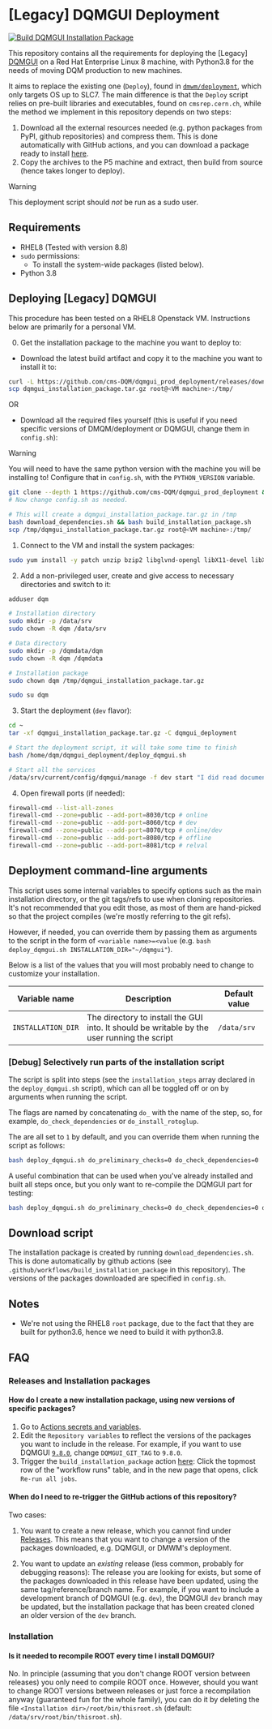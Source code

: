 # [Legacy] DQMGUI Deployment

[![Build DQMGUI Installation Package](https://github.com/cms-DQM/dqmgui_prod_deployment/actions/workflows/build_installation_package.yaml/badge.svg)](https://github.com/cms-DQM/dqmgui_prod_deployment/actions/workflows/build_installation_package.yaml)

This repository contains all the requirements for deploying the [Legacy] [DQMGUI](https://github.com/cms-DQM/dqmgui_prod) on a Red Hat Enterprise Linux 8 machine, with Python3.8 for the needs of moving DQM production to new machines.

It aims to replace the existing one (`Deploy`), found in [`dmwm/deployment`](https://github.com/dmwm/deployment/tree/master/Deploy), which only targets OS up to SLC7. The main difference is that the `Deploy` script relies on pre-built libraries and executables, found on `cmsrep.cern.ch`, while the method we implement in this repository depends on two steps:

1. Download all the external resources needed (e.g. python packages from PyPI, github repositories) and compress them. This is done automatically with GitHub actions, and you can download a package ready to install [here](https://github.com/cms-DQM/dqmgui_prod_deployment/actions/workflows/build_installation_package.yaml).
2. Copy the archives to the P5 machine and extract, then build from source (hence takes longer to deploy).

> [!WARNING]
> This deployment script should *not* be run as a sudo user.

## Requirements

- RHEL8 (Tested with version 8.8)
- `sudo` permissions:
  - To install the system-wide packages (listed below).
- Python 3.8

## Deploying [Legacy] DQMGUI

This procedure has been tested on a RHEL8 Openstack VM. Instructions below are primarily for a personal VM.

0. Get the installation package to the machine you want to deploy to:
  * Download the latest build artifact and copy it to the machine you want to install it to:
  ```bash
  curl -L https://github.com/cms-DQM/dqmgui_prod_deployment/releases/download/deployment_debug_dqmgui_python3_backup_root_v6-28-08/dqmgui_installation_package.tar.gz --output dqmgui_installation_package.tar.gz
  scp dqmgui_installation_package.tar.gz root@<VM machine>:/tmp/
  ```
  OR
  * Download all the required files yourself (this is useful if you need specific versions of DMQM/deployment or DQMGUI, change them in `config.sh`):
  > [!WARNING]
  > You will need to have the same python version with the machine you will be installing to! Configure that in `config.sh`, with the `PYTHON_VERSION` variable.
  ```bash
  git clone --depth 1 https://github.com/cms-DQM/dqmgui_prod_deployment && cd dqmgui_prod_deployment
  # Now change config.sh as needed.

  # This will create a dqmgui_installation_package.tar.gz in /tmp
  bash download_dependencies.sh && bash build_installation_package.sh
  scp /tmp/dqmgui_installation_package.tar.gz root@<VM machine>:/tmp/
  ```

1. Connect to the VM and install the system packages:

  ```bash
  sudo yum install -y patch unzip bzip2 libglvnd-opengl libX11-devel libXext-devel libXft-devel libXpm-devel mesa-libGLU mesa-libGLU-devel perl-Env perl-Switch perl-Thread-Queue glibc-headers libidn libXcursor libXi libXinerama libXrandr perl perl-Digest-MD5 tcsh zsh epel-release libcurl-devel python38 python38-devel boost-python3-devel protobuf-devel jemalloc-devel pcre-devel boost-devel lzo-devel cmake xz-devel openssl-devel libjpeg-turbo-devel libpng-devel gcc-c++ gcc binutils gcc-gfortran mesa-libGL-devel mesa-libGLU-devel glew-devel ftgl-devel fftw-devel cfitsio-devel graphviz-devel libuuid-devel avahi-compat-libdns_sd-devel openldap-devel python3-numpy libxml2-devel gsl-devel readline-devel R-devel R-Rcpp-devel R-RInside-devel xrootd-client
  ```

2. Add a non-privileged user, create and give access to necessary directories and switch to it:

  ```bash
  adduser dqm

  # Installation directory
  sudo mkdir -p /data/srv
  sudo chown -R dqm /data/srv

  # Data directory
  sudo mkdir -p /dqmdata/dqm
  sudo chown -R dqm /dqmdata

  # Installation package
  sudo chown dqm /tmp/dqmgui_installation_package.tar.gz

  sudo su dqm
  ```

3. Start the deployment (`dev` flavor):

  ```bash
  cd ~
  tar -xf dqmgui_installation_package.tar.gz -C dqmgui_deployment

  # Start the deployment script, it will take some time to finish
  bash /home/dqm/dqmgui_deployment/deploy_dqmgui.sh

  # Start all the services
  /data/srv/current/config/dqmgui/manage -f dev start "I did read documentation"
  ```

4. Open firewall ports (if needed):

  ```bash
  firewall-cmd --list-all-zones
  firewall-cmd --zone=public --add-port=8030/tcp # online
  firewall-cmd --zone=public --add-port=8060/tcp # dev
  firewall-cmd --zone=public --add-port=8070/tcp # online/dev
  firewall-cmd --zone=public --add-port=8080/tcp # offline
  firewall-cmd --zone=public --add-port=8081/tcp # relval
  ```

## Deployment command-line arguments

This script uses some internal variables to specify options such as the main installation directory, or the git tags/refs to use when cloning repositories. It's not recommended that you edit those, as most of them are hand-picked so that the project compiles (we're mostly referring to the git refs).

However, if needed, you can override them by passing them as arguments to the script in the form of `<variable name>=<value` (e.g. `bash deploy_dqmgui.sh INSTALLATION_DIR="~/dqmgui"`).

Below is a list of the values that you will most probably need to change to customize your installation.

| Variable name | Description |Default value |
|---------------|-------------|--------------|
| `INSTALLATION_DIR` | The directory to install the GUI into. It should be writable by the user running the script | `/data/srv` |

### [Debug] Selectively run parts of the installation script

The script is split into steps (see the `installation_steps` array declared in the `deploy_dqmgui.sh` script), which can all be toggled off or on by arguments when running the script.

The flags are named by concatenating `do_` with the name of the step, so, for example, `do_check_dependencies` or `do_install_rotoglup`.

The are all set to `1` by default, and you can override them when running the script as follows:

```bash
bash deploy_dqmgui.sh do_preliminary_checks=0 do_check_dependencies=0
```

A useful combination that can be used when you've already installed and built all steps once, but you only want to re-compile the DQMGUI part for testing:

```bash
bash deploy_dqmgui.sh do_preliminary_checks=0 do_check_dependencies=0 do_create_directories=1 do_install_boost_gil=0 do_install_gil_numeric=0 do_install_rotoglup=0 do_install_classlib=0 do_compile_classlib=0 do_install_dmwm=0 do_install_root=0 do_compile_root=0 do_install_dqmgui=0 do_compile_dqmgui=1 do_install_yui=0 do_install_extjs=0 do_install_d3=0 do_install_jsroot=0 do_clean_crontab=0 do_install_crontab=0
```

## Download script

The installation package is created by running `download_dependencies.sh`. This is done automatically by github actions (see `.github/workflows/build_installation_package` in this repository). The versions of the packages downloaded are specified in `config.sh`.

## Notes

- We're not using the RHEL8 `root` package, due to the fact that they are built for python3.6, hence we need to build it with python3.8.

## FAQ

### Releases and Installation packages

#### How do I create a new installation package, using new versions of specific packages?

1. Go to [Actions secrets and variables](https://github.com/cms-DQM/dqmgui_prod_deployment/settings/variables/actions).
2. Edit the `Repository variables` to reflect the versions of the packages you want to include in the release. For example, if you want to use DQMGUI [`9.8.0`](https://github.com/cms-DQM/dqmgui_prod/releases/tag/9.8.0), change `DQMGUI_GIT_TAG` to `9.8.0`.
3. Trigger the `build_installation_package` action [here](https://github.com/cms-DQM/dqmgui_prod_deployment/actions/workflows/build_installation_package.yaml): Click the topmost row of the "workflow runs" table, and in the new page that opens, click `Re-run all jobs`.

#### When do I need to re-trigger the GitHub actions of this repository?

Two cases:

1. You want to create a new release, which you cannot find under [Releases](https://github.com/cms-DQM/dqmgui_prod_deployment/releases). This means that you want to change a version of the packages downloaded, e.g.
DQMGUI, or DMWM's deployment.

2. You want to update an *existing* release (less common, probably for debugging reasons): The release you are
looking for exists, but some of the packages downloaded in this release have been updated, using the same tag/reference/branch name. For example, if you want to include a development branch of DQMGUI (e.g. `dev`), the DQMGUI `dev` branch may be updated, but the installation package that has been created cloned an older version of the `dev` branch.

### Installation

#### Is it needed to recompile ROOT every time I install DQMGUI?

No. In principle (assuming that you don't change ROOT version between releases) you only need to compile ROOT once. However, should you want to change ROOT versions between releases or just force a recompilation anyway (guaranteed fun for the whole family), you can do it by deleting the file `<Installation dir>/root/bin/thisroot.sh` (default: `/data/srv/root/bin/thisroot.sh`).
